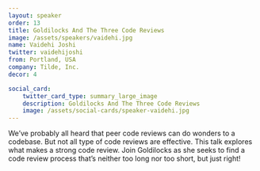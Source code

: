 ```yaml
---
layout: speaker
order: 13
title: Goldilocks And The Three Code Reviews
image: /assets/speakers/vaidehi.jpg
name: Vaidehi Joshi
twitter: vaidehijoshi
from: Portland, USA
company: Tilde, Inc.
decor: 4

social_card:
    twitter_card_type: summary_large_image
    description: Goldilocks And The Three Code Reviews
    image: /assets/social-cards/speaker-vaidehi.jpg
---
```


We’ve probably all heard that peer code reviews can do wonders to a codebase. But not all type of code reviews are effective. This talk explores what makes a strong code review. Join Goldilocks as she seeks to find a code review process that’s neither too long nor too short, but just right!